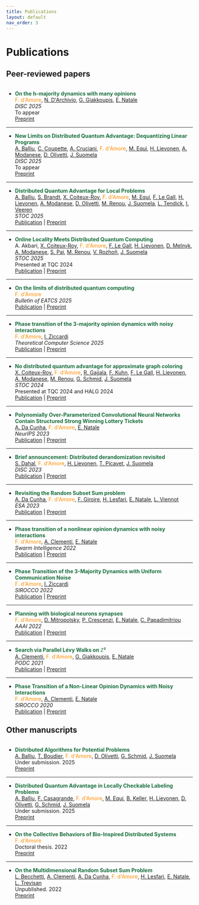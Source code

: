 ```yaml
---
title: Publications
layout: default
nav_order: 3
---
```

# Publications

## Peer-reviewed papers

<div style="margin-bottom: 2rem;"></div>


- **<span style="color: #196f3d">On the h-majority dynamics with many opinions</span>**  
<span style="color:darkorange">F. d'Amore</span>, [N. D'Archivio](https://sites.google.com/view/niccolo-darchivio/home), [G. Giakkoupis](https://sites.google.com/site/ggiakk/home), [E. Natale](https://natema.github.io/ema-webpage/)  
*DISC 2025*  
To appear  
[Preprint](https://arxiv.org/abs/2506.20218)

 --- 

- **<span style="color: #196f3d">New Limits on Distributed Quantum Advantage: Dequantizing Linear Programs</span>**  
[A. Balliu](https://alkida.net/), [C. Coupette](https://www.coupette.io/), [A. Cruciani](https://antonio-cruciani.github.io/), <span style="color:darkorange">F. d'Amore</span>, [M. Equi](https://massimoequi.github.io/), [H. Lievonen](https://henriklievonen.fi/), [A. Modanese](https://augusto.modanese.net/), [D. Olivetti](https://olidennis.github.io/), [J. Suomela](https://jukkasuomela.fi/)  
*DISC 2025*  
To appear  
[Preprint](https://arxiv.org/abs/2506.07574)

 --- 

- **<span style="color: #196f3d">Distributed Quantum Advantage for Local Problems</span>**  
[A. Balliu](https://alkida.net/), [S. Brandt](https://scbrandt.github.io/), [X. Coiteux-Roy](https://scholar.google.com/citations?user=FVy9CeAAAAAJ&hl=fr), <span style="color:darkorange">F. d'Amore</span>, [M. Equi](https://massimoequi.github.io/), [F. Le Gall](http://www.francoislegall.com/), [H. Lievonen](https://henriklievonen.fi/), [A. Modanese](https://augusto.modanese.net/), [D. Olivetti](https://olidennis.github.io/), [M. Renou](https://marcolivierrenou.com/), [J. Suomela](https://jukkasuomela.fi/), [L. Tendick](https://scholar.google.com/citations?user=oRsE2swAAAAJ&hl=de), [I. Veeren](https://scholar.google.com/citations?user=FBf6xssAAAAJ&hl=en)  
*STOC 2025*  
[Publication](https://dl.acm.org/doi/10.1145/3717823.3718233) | [Preprint](https://arxiv.org/abs/2411.03240)

 --- 

- **<span style="color: #196f3d">Online Locality Meets Distributed Quantum Computing</span>**  
A. Akbari, [X. Coiteux-Roy](https://scholar.google.com/citations?user=FVy9CeAAAAAJ&hl=fr), <span style="color:darkorange">F. d'Amore</span>, [F. Le Gall](http://www.francoislegall.com/), [H. Lievonen](https://henriklievonen.fi/), [D. Melnyk](https://darya-melnyk.github.io/), [A. Modanese](https://augusto.modanese.net/), [S. Pai](https://shreyaspai.com/), [M. Renou](https://marcolivierrenou.com/), [V. Rozhoň](https://n.ethz.ch/~rozhonv/), [J. Suomela](https://jukkasuomela.fi/)  
*STOC 2025*  
Presented at TQC 2024  
[Publication](https://dl.acm.org/doi/10.1145/3717823.3718211) | [Preprint](https://arxiv.org/abs/2403.01903)

 --- 

- **<span style="color: #196f3d">On the limits of distributed quantum computing</span>**  
<span style="color:darkorange">F. d'Amore</span>  
*Bulletin of EATCS 2025*  
[Publication](http://bulletin.eatcs.org/index.php/beatcs/article/view/829) | [Preprint](https://arxiv.org/abs/2503.11394)

 --- 

- **<span style="color: #196f3d">Phase transition of the 3-majority opinion dynamics with noisy interactions</span>**  
<span style="color:darkorange">F. d'Amore</span>, [I. Ziccardi](https://sites.google.com/view/isabellaziccardi/)  
*Theoretical Computer Science 2025*  
[Publication](https://www.sciencedirect.com/science/article/pii/S0304397524006479) | [Preprint](https://arxiv.org/abs/2112.03543)

 --- 

- **<span style="color: #196f3d">No distributed quantum advantage for approximate graph coloring</span>**  
[X. Coiteux-Roy](https://scholar.google.com/citations?user=FVy9CeAAAAAJ&hl=fr), <span style="color:darkorange">F. d'Amore</span>, [R. Gajjala](https://sites.google.com/view/rishikeshg), [F. Kuhn](https://ac.informatik.uni-freiburg.de/kuhn/), [F. Le Gall](http://www.francoislegall.com/), [H. Lievonen](https://henriklievonen.fi/), [A. Modanese](https://augusto.modanese.net/), [M. Renou](https://marcolivierrenou.com/), [G. Schmid](https://ac.informatik.uni-freiburg.de/schmid/), [J. Suomela](https://jukkasuomela.fi/)  
*STOC 2024*  
Presented at TQC 2024 and HALG 2024  
[Publication](https://dl.acm.org/doi/10.1145/3618260.3649679) | [Preprint](https://arxiv.org/abs/2307.09444)

 --- 

- **<span style="color: #196f3d">Polynomially Over-Parameterized Convolutional Neural Networks Contain Structured Strong Winning Lottery Tickets</span>**  
[A. Da Cunha](https://arthurwalraven.github.io/), <span style="color:darkorange">F. d'Amore</span>, [E. Natale](https://natema.github.io/ema-webpage/)  
*NeurIPS 2023*  
[Publication](https://papers.nips.cc/paper_files/paper/2023/hash/525338e0d98401a62950bc7c454eb83d-Abstract-Conference.html) | [Preprint](https://arxiv.org/abs/2311.09858)

 --- 

- **<span style="color: #196f3d">Brief announcement: Distributed derandomization revisited</span>**  
[S. Dahal](https://fi.linkedin.com/in/sameep-dahal-27a222160), <span style="color:darkorange">F. d'Amore</span>, [H. Lievonen](https://henriklievonen.fi/), [T. Picavet](https://www.timothepicavet.fr/), [J. Suomela](https://jukkasuomela.fi/)  
*DISC 2023*  
[Publication](https://drops.dagstuhl.de/opus/volltexte/2023/19166/) | [Preprint](https://arxiv.org/abs/2305.07351)

 --- 

- **<span style="color: #196f3d">Revisiting the Random Subset Sum problem</span>**  
[A. Da Cunha](https://arthurwalraven.github.io/), <span style="color:darkorange">F. d'Amore</span>, [F. Giroire](https://www-sop.inria.fr/members/Frederic.Giroire/), [H. Lesfari](https://scholar.google.com/citations?user=c8rrRQoAAAAJ&hl=en), [E. Natale](https://natema.github.io/ema-webpage/), [L. Viennot](https://who.rocq.inria.fr/Laurent.Viennot/)  
*ESA 2023*  
[Publication](https://drops.dagstuhl.de/opus/volltexte/2023/18690/) | [Preprint](https://arxiv.org/abs/2204.13929)

 --- 

- **<span style="color: #196f3d">Phase transition of a nonlinear opinion dynamics with noisy interactions</span>**  
<span style="color:darkorange">F. d'Amore</span>, [A. Clementi](https://www.mat.uniroma2.it/~clementi/), [E. Natale](https://natema.github.io/ema-webpage/)  
*Swarm Intelligence 2022*  
[Publication](https://link.springer.com/article/10.1007/s11721-022-00217-w) | [Preprint](https://arxiv.org/abs/2005.07423)

 --- 

- **<span style="color: #196f3d">Phase Transition of the 3-Majority Dynamics with Uniform Communication Noise</span>**  
<span style="color:darkorange">F. d'Amore</span>, [I. Ziccardi](https://sites.google.com/view/isabellaziccardi/)  
*SIROCCO 2022*  
[Publication](https://link.springer.com/chapter/10.1007/978-3-031-09993-9_6) | [Preprint](https://arxiv.org/abs/2112.03543)

 --- 

- **<span style="color: #196f3d">Planning with biological neurons synapses</span>**  
<span style="color:darkorange">F. d'Amore</span>, [D. Mitropolsky](https://dmitropolsky.github.io/), [P. Crescenzi](https://www.pilucrescenzi.it/), [E. Natale](https://natema.github.io/ema-webpage/), [C. Papadimitriou](https://www.engineering.columbia.edu/faculty/christos-papadimitriou)  
*AAAI 2022*  
[Publication](https://ojs.aaai.org/index.php/AAAI/article/view/19875) | [Preprint](https://arxiv.org/abs/2112.08186)

 --- 

- **<span style="color: #196f3d">Search via Parallel Lévy Walks on &#8484;&#x00B2;</span>**  
[A. Clementi](https://www.mat.uniroma2.it/~clementi/), <span style="color:darkorange">F. d'Amore</span>, [G. Giakkoupis](https://sites.google.com/site/ggiakk/home), [E. Natale](https://natema.github.io/ema-webpage/)  
*PODC 2021*  
[Publication](https://dl.acm.org/doi/10.1145/3465084.3467921) | [Preprint](https://arxiv.org/abs/2004.01562)

 --- 

- **<span style="color: #196f3d">Phase Transition of a Non-Linear Opinion Dynamics with Noisy Interactions</span>**  
<span style="color:darkorange">F. d'Amore</span>, [A. Clementi](https://www.mat.uniroma2.it/~clementi/), [E. Natale](https://natema.github.io/ema-webpage/)  
*SIROCCO 2020*  
[Publication](https://link.springer.com/chapter/10.1007/978-3-030-54921-3_15) | [Preprint](https://arxiv.org/abs/2005.07423)


## Other manuscripts

<div style="margin-bottom: 2rem;"></div>


- **<span style="color: #196f3d">Distributed Algorithms for Potential Problems </span>**  
[A. Balliu](https://alkida.net/), [T. Boudier](https://www.gssi.it/people/students/students-computer-science/item/20010-boudier-thomas), <span style="color:darkorange">F. d'Amore</span>, [D. Olivetti](https://olidennis.github.io/), [G. Schmid](https://ac.informatik.uni-freiburg.de/schmid/), [J. Suomela](https://jukkasuomela.fi/)  
Under submission. 2025   
[Preprint](https://arxiv.org/abs/2507.12038)

 --- 

- **<span style="color: #196f3d">Distributed Quantum Advantage in Locally Checkable Labeling Problems</span>**  
[A. Balliu](https://alkida.net/), [F. Casagrande](https://www.gssi.it/people/students/students-computer-science/item/24583-casagrande-filippo), <span style="color:darkorange">F. d'Amore</span>, [M. Equi](https://massimoequi.github.io/), [B. Keller](https://users.aalto.fi/~kellerb1/), [H. Lievonen](https://henriklievonen.fi/), [D. Olivetti](https://olidennis.github.io/), [G. Schmid](https://ac.informatik.uni-freiburg.de/schmid/), [J. Suomela](https://jukkasuomela.fi/)  
Under submission. 2025   
[Preprint](https://arxiv.org/abs/2504.05191)

 --- 

- **<span style="color: #196f3d">On the Collective Behaviors of Bio-Inspired Distributed Systems</span>**  
<span style="color:darkorange">F. d'Amore</span>  
Doctoral thesis. 2022   
[Preprint](https://cnrs.hal.science/tel-03906167/)

 --- 

- **<span style="color: #196f3d">On the Multidimensional Random Subset Sum Problem</span>**  
[L. Becchetti](https://www.diag.uniroma1.it/~becchett/), [A. Clementi](https://www.mat.uniroma2.it/~clementi/), [A. Da Cunha](https://arthurwalraven.github.io/), <span style="color:darkorange">F. d'Amore</span>, [H. Lesfari](https://scholar.google.com/citations?user=c8rrRQoAAAAJ&hl=en), [E. Natale](https://natema.github.io/ema-webpage/), [L. Trevisan](https://lucatrevisan.github.io/)  
Unpublished. 2022   
[Preprint](https://arxiv.org/abs/2207.13944)
